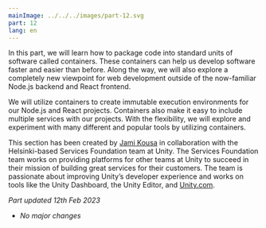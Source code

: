 ```yaml
---
mainImage: ../../../images/part-12.svg
part: 12
lang: en
---
```


<div class="intro">

In this part, we will learn how to package code into standard units of software called containers. These containers can help us develop software faster and easier than before. Along the way, we will also explore a completely new viewpoint for web development outside of the now-familiar Node.js backend and React frontend.

We will utilize containers to create immutable execution environments for our Node.js and React projects. Containers also make it easy to include multiple services with our projects. With the flexibility, we will explore and experiment with many different and popular tools by utilizing containers.

This section has been created by [Jami Kousa](https://github.com/jakousa) in collaboration with the Helsinki-based Services Foundation team at Unity. The Services Foundation team works on providing platforms for other teams at Unity to succeed in their mission of building great services for their customers. The team is passionate about improving Unity’s developer experience and works on tools like the Unity Dashboard, the Unity Editor, and [Unity.com](https://unity.com/).

<i>Part updated 12th Feb 2023</i>
- <i>No major changes</i>

</div>
